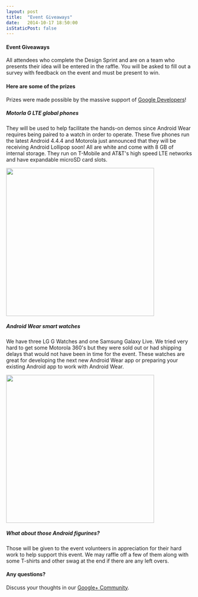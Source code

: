 ```yaml
---
layout: post
title:  "Event Giveaways"
date:   2014-10-17 18:50:00
isStaticPost: false
---
```


#### Event Giveaways

All attendees who complete the Design Sprint and are on a team who presents their idea will be entered in the raffle.
You will be asked to fill out a survey with feedback on the event and must be present to win.

#### Here are some of the prizes


Prizes were made possible by the massive support of <a href="https://developers.google.com/">Google Developers</a>!


##### Motorla G LTE global phones

They will be used to help facilitate the hands-on demos since Android Wear requires being paired to a watch in order
to operate. These five phones run the latest Android 4.4.4 and Motorola just announced that they will be receiving
Android Lollipop soon! All are white and come with 8 GB of internal storage.
They run on T-Mobile and AT&amp;T's high speed LTE networks and have expandable microSD card slots.

<a href="{{ site.baseurl }}/img/posts/MotoG.jpg"><img height="400" src="{{ site.baseurl }}/img/posts/MotoG.jpg"></a>

##### Android Wear smart watches

We have three LG G Watches and one Samsung Galaxy Live. We tried very hard to get some Motorola 360's but they were
sold out or had shipping delays that would not have been in time for the event. These watches are great for developing
the next new Android Wear app or preparing your existing Android app to work with Android Wear.

<a href="{{ site.baseurl }}/img/posts/AndroidWear.jpg"><img height="400" src="{{ site.baseurl }}/img/posts/AndroidWear.jpg"></a>

##### What about those Android figurines?

Those will be given to the event volunteers in appreciation for their hard work to help support this event. We may
raffle off a few of them along with some T-shirts and other swag at the end if there are any left overs.

#### Any questions? 
Discuss your thoughts in our <a href="https://plus.google.com/communities/102090770044888811148">Google+ Community</a>.
